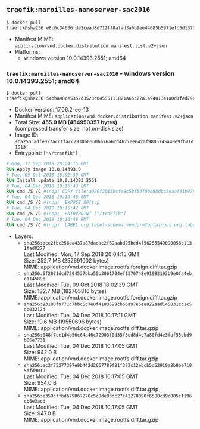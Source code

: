 ## `traefik:maroilles-nanoserver-sac2016`

```console
$ docker pull traefik@sha256:e8c6c34636fde2cead8d712ff8afad3a6b9ee44685b5971efd5d1370f4f78eb2
```

-	Manifest MIME: `application/vnd.docker.distribution.manifest.list.v2+json`
-	Platforms:
	-	windows version 10.0.14393.2551; amd64

### `traefik:maroilles-nanoserver-sac2016` - windows version 10.0.14393.2551; amd64

```console
$ docker pull traefik@sha256:54bba98ce5352d3523c04555111821a65c27a149401341a0d1fed79cf5ff0a3a
```

-	Docker Version: 17.06.2-ee-13
-	Manifest MIME: `application/vnd.docker.distribution.manifest.v2+json`
-	Total Size: **455.0 MB (454950357 bytes)**  
	(compressed transfer size, not on-disk size)
-	Image ID: `sha256:adfe027acc1facc2930b0660ba76a62d4677ee642af9805745a40e9fb71d1913`
-	Entrypoint: `["\/traefik"]`

```dockerfile
# Mon, 17 Sep 2018 20:04:15 GMT
RUN Apply image 10.0.14393.0
# Tue, 09 Oct 2018 18:02:39 GMT
RUN Install update 10.0.14393.2551
# Tue, 04 Dec 2018 10:16:43 GMT
RUN cmd /S /C #(nop) COPY file:a020f2015bcfe8c58f54f0be98dbc5eaaf41b97e0ba0d76bd25f3470f6942341 in \traefik.exe 
# Tue, 04 Dec 2018 10:16:46 GMT
RUN cmd /S /C #(nop)  EXPOSE 80/tcp
# Tue, 04 Dec 2018 10:16:47 GMT
RUN cmd /S /C #(nop)  ENTRYPOINT ["/traefik"]
# Tue, 04 Dec 2018 10:16:48 GMT
RUN cmd /S /C #(nop)  LABEL org.label-schema.vendor=Containous org.label-schema.url=https://traefik.io org.label-schema.name=Traefik org.label-schema.description=A modern reverse-proxy org.label-schema.version=v1.7.5 org.label-schema.docker.schema-version=1.0
```

-	Layers:
	-	`sha256:bce2fbc256ea437a87dadac2f69aabd25bed4f56255549090056c1131fad0277`  
		Last Modified: Mon, 17 Sep 2018 20:04:15 GMT  
		Size: 252.7 MB (252691002 bytes)  
		MIME: application/vnd.docker.image.rootfs.foreign.diff.tar.gzip
	-	`sha256:6f2071dcd7294537bba55b3061704ef1370748e91982193b9e0fa4ebc114589b`  
		Last Modified: Tue, 09 Oct 2018 18:02:39 GMT  
		Size: 182.7 MB (182705816 bytes)  
		MIME: application/vnd.docker.image.rootfs.foreign.diff.tar.gzip
	-	`sha256:93180f9771c7bbc5c7e0f4183599cb66a97e5ea822aad145831cc1c5db03212d`  
		Last Modified: Tue, 04 Dec 2018 10:17:11 GMT  
		Size: 19.6 MB (19550696 bytes)  
		MIME: application/vnd.docker.image.rootfs.diff.tar.gzip
	-	`sha256:048f7ce1d4b56c64a46c72903f0d35f3ed8d4c7a80fd4e3faf55ebd9b06e7731`  
		Last Modified: Tue, 04 Dec 2018 10:17:05 GMT  
		Size: 942.0 B  
		MIME: application/vnd.docker.image.rootfs.diff.tar.gzip
	-	`sha256:ec2f75277397e9b442d2667789f81f372c12ebcb5d52910a8b8be7185dfd9019`  
		Last Modified: Tue, 04 Dec 2018 10:17:05 GMT  
		Size: 954.0 B  
		MIME: application/vnd.docker.image.rootfs.diff.tar.gzip
	-	`sha256:e359cffbd679067270c5c8de03dc27c42278090f6580cd9c005cf196cb6e3acd`  
		Last Modified: Tue, 04 Dec 2018 10:17:05 GMT  
		Size: 947.0 B  
		MIME: application/vnd.docker.image.rootfs.diff.tar.gzip
